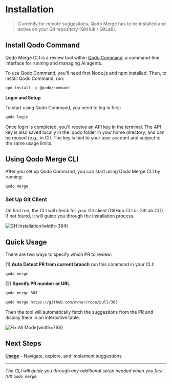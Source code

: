 # Installation

> Currently for remote suggestions, Qodo Merge has to be installed and active on your Git repository (GitHub / GitLab).

## Install Qodo Command

Qodo Merge CLI is a review tool within [Qodo Command](https://docs.qodo.ai/qodo-documentation/qodo-command), a command-line interface for running and managing AI agents.

To use Qodo Command, you'll need first Node.js and npm installed.
Then, to install Qodo Command, run:

```bash
npm install -g @qodo/command
```

**Login and Setup**

To start using Qodo Command, you need to log in first:

```bash
qodo login
```

Once login is completed, you'll receive an API key in the terminal.
The API key is also saved locally in the .qodo folder in your home directory, and can be reused (e.g., in CI).
The key is tied to your user account and subject to the same usage limits.

[//]: # (## API Key Management)

[//]: # ()
[//]: # (There are a few commands that let you maintain the API key:)

[//]: # ()
[//]: # (```bash)

[//]: # (qodo key list               # List all API keys)

[//]: # (qodo key create <name>      # Create a new API key with the given name)

[//]: # (qodo key revoke <name>      # Revoke an API key by name)

[//]: # (```)


## Using Qodo Merge CLI

After you set up Qodo Command, you can start using Qodo Merge CLI by running:

```bash
qodo merge
```
### Set Up Git Client
On first run, the CLI will check for your Git client (GitHub CLI or GitLab CLI).
If not found, it will guide you through the installation process.

![GH Installation](https://www.qodo.ai/images/pr_agent/qm_cli_gh_install_prompt.png){width=384}


## Quick Usage

There are two ways to specify which PR to review:

(1) **Auto Detect PR from current branch**
run this command in your CLI:

```bash
qodo merge
```

(2) **Specify PR number or URL**

```bash
qodo merge 303

qodo merge https://github.com/owner/repo/pull/303
```

Then the tool will automatically fetch the suggestions from the PR and display them in an interactive table.

![Fix All Mode](https://www.qodo.ai/images/pr_agent/qm_cli_main_table_fix_all.png){width=768}


## Next Steps

**[Usage](usage.md)** - Navigate, explore, and implement suggestions

---

*The CLI will guide you through any additional setup needed when you first run `qodo merge`.*